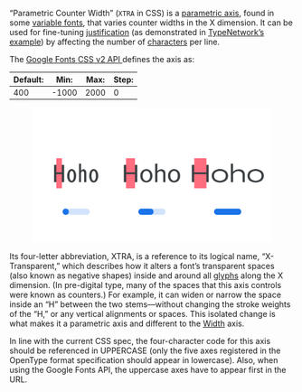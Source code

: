 
“Parametric Counter Width” (`XTRA` in CSS) is a [parametric axis](/glossary/parametric_axis), found in some [variable fonts](/glossary/variable_fonts), that varies counter widths in the X dimension. It can be used for fine-tuning [justification](/glossary/alignment_justification) (as demonstrated in [TypeNetwork’s example](https://variablefonts.typenetwork.com/topics/spacing/variations)) by affecting the number of [characters](/glossary/character) per line.

The [Google Fonts CSS v2 API ](https://developers.google.com/fonts/docs/css2) defines the axis as:

| Default: | Min: | Max: | Step: |
| --- | --- | --- | --- |
| 400 | -1000 | 2000 | 0 |

<figure>

![INSERT_ALT_TEXT](images/thumbnail.svg)

</figure>

Its four-letter abbreviation, XTRA, is a reference to its logical name, “X-Transparent,” which describes how it alters a font’s  transparent spaces (also known as negative shapes) inside and around all [glyphs](/glossary/glyph) along the X dimension. (In pre-digital type, many of the spaces that this axis controls were known as counters.) For example, it can widen or narrow the space inside an “H” between the two stems—without changing the stroke weights of the “H,” or any vertical alignments or spaces. This isolated change is what makes it a parametric axis and different to the [Width](/glossary/width) axis.

In line with the current CSS spec, the four-character code for this axis should be referenced in UPPERCASE (only the five axes registered in the OpenType format specification should appear in lowercase). Also, when using the Google Fonts API, the uppercase axes have to appear first in the URL.
